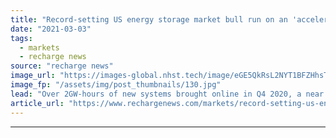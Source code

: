 ```yaml
---
title: "Record-setting US energy storage market bull run on an 'accelerating trajectory'"
date: "2021-03-03"
tags: 
  - markets
  - recharge news
source: "recharge news"
image_url: "https://images-global.nhst.tech/image/eGE5QkRsL2NYT1BFZHhsTnJsQ1RKWWN3Si8yOC9pOWpFb2Q4RFhwV1lOaz0=/nhst/binary/5b177d57c7e7e28039bb5c6ebb97c09d"
image_fp: "/assets/img/post_thumbnails/130.jpg"
lead: "Over 2GW-hours of new systems brought online in Q4 2020, a near 200% leap on the previous quarter, says report"
article_url: "https://www.rechargenews.com/markets/record-setting-us-energy-storage-market-bull-run-on-an-accelerating-trajectory/2-1-973137"
---
```


---
